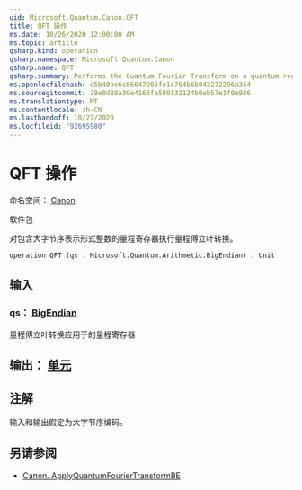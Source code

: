 ```yaml
---
uid: Microsoft.Quantum.Canon.QFT
title: QFT 操作
ms.date: 10/26/2020 12:00:00 AM
ms.topic: article
qsharp.kind: operation
qsharp.namespace: Microsoft.Quantum.Canon
qsharp.name: QFT
qsharp.summary: Performs the Quantum Fourier Transform on a quantum register containing an integer in the big-endian representation.
ms.openlocfilehash: e5b40be6c86647205fe1c764b6b043272296a354
ms.sourcegitcommit: 29e0d88a30e4166fa580132124b0eb57e1f0e986
ms.translationtype: MT
ms.contentlocale: zh-CN
ms.lasthandoff: 10/27/2020
ms.locfileid: "92695980"
---
```

# <a name="qft-operation"></a>QFT 操作

命名空间： [Canon](xref:Microsoft.Quantum.Canon)

软件包 [](https://nuget.org/packages/)


对包含大字节序表示形式整数的量程寄存器执行量程傅立叶转换。

```qsharp
operation QFT (qs : Microsoft.Quantum.Arithmetic.BigEndian) : Unit
```


## <a name="input"></a>输入

### <a name="qs--bigendian"></a>qs： [BigEndian](xref:Microsoft.Quantum.Arithmetic.BigEndian)

量程傅立叶转换应用于的量程寄存器



## <a name="output--unit"></a>输出： [单元](xref:microsoft.quantum.lang-ref.unit)



## <a name="remarks"></a>注解

输入和输出假定为大字节序编码。

## <a name="see-also"></a>另请参阅

- [Canon. ApplyQuantumFourierTransformBE](xref:Microsoft.Quantum.Canon.ApplyQuantumFourierTransformBE)
